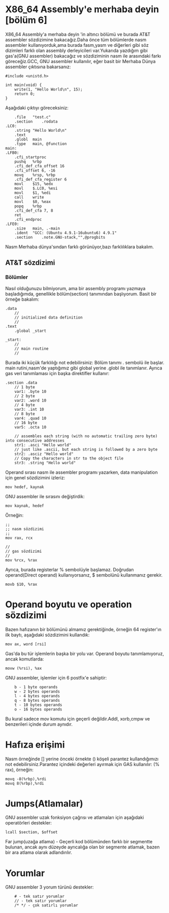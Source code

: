 # X86_64 Assembly'e merhaba deyin [bölüm 6]

X86_64 Assembly'a merhaba deyin 'in altıncı bölümü ve burada AT&T assembler sözdizimine bakacağız.Daha önce tüm bölümlerde nasm assembler kullanıyorduk,ama burada fasm,yasm ve diğerleri gibi söz dizimleri farklı olan assembly derleyicileri var.Yukarıda yazdığım gibi gas'a(GNU assembler) bakacağız ve sözdiziminin nasm ile arasındaki farkı göreceğiz.GCC, GNU assembler kullanılır, eğer basit bir Merhaba Dünya assembler çıktısına bakarsanız:
```
#include <unistd.h>

int main(void) {
	write(1, "Hello World\n", 15);
	return 0;
}
```
Aşağıdaki çıktıyı göreceksiniz:
```
	.file	"test.c"
	.section	.rodata
.LC0:
	.string	"Hello World\n"
	.text
	.globl	main
	.type	main, @function
main:
.LFB0:
	.cfi_startproc
	pushq	%rbp
	.cfi_def_cfa_offset 16
	.cfi_offset 6, -16
	movq	%rsp, %rbp
	.cfi_def_cfa_register 6
	movl	$15, %edx
	movl	$.LC0, %esi
	movl	$1, %edi
	call	write
	movl	$0, %eax
	popq	%rbp
	.cfi_def_cfa 7, 8
	ret
	.cfi_endproc
.LFE0:
	.size	main, .-main
	.ident	"GCC: (Ubuntu 4.9.1-16ubuntu6) 4.9.1"
	.section	.note.GNU-stack,"",@progbits
  ```
Nasm Merhaba dünya'sından farklı görünüyor,bazı farklılıklara bakalım.
## AT&T sözdizimi
### Bölümler
Nasıl olduğunuzu bilmiyorum, ama bir assembly programı yazmaya başladığımda, genellikle bölüm(section) tanımından başlıyorum. Basit bir örneğe bakalım:
```
.data
    //
    // initialized data definition
    //
.text
    .global _start

_start:
    //
    // main routine
    //
```
Burada iki küçük farklılığı not edebilirsiniz:
Bölüm tanımı  . sembolü ile başlar.
main rutini,nasm'de yaptığımız gibi global yerine .globl ile tanımlanır.
Ayrıca gas veri tanımlaması için başka direktifler kullanır:
```
.section .data
    // 1 byte
    var1: .byte 10
    // 2 byte
    var2: .word 10
    // 4 byte
    var3: .int 10
    // 8 byte
    var4: .quad 10
    // 16 byte
    var5: .octa 10

    // assembles each string (with no automatic trailing zero byte) into consecutive addresses
    str1: .asci "Hello world"
    // just like .ascii, but each string is followed by a zero byte
    str2: .asciz "Hello world"
    // Copy the characters in str to the object file
    str3: .string "Hello world"
```
Operand sırası nasm ile assembler programı yazarken, data manipulation için genel sözdizimini izleriz:
```
mov hedef, kaynak
```
GNU assembler ile sırasını değiştirdik:
```
mov kaynak, hedef
```
Örneğin:
```
;;
;; nasm sözdizimi
;;
mov rax, rcx

//
// gas sözdizimi
//
mov %rcx, %rax
```
Ayrıca, burada registerlar % sembolüyle başlamaz. Doğrudan operand(Direct operand) kullanıyorsanız, $ sembolünü kullanmanız gerekir.
```
movb $10, %rax
```
# Operand boyutu ve operation sözdizimi
Bazen hafızanın bir bölümünü almamız gerektiğinde, örneğin 64 register'ın ilk baytı, aşağıdaki sözdizimini kullandık:
```
mov ax, word [rsi]
```
Gas'da bu tür işlemlerin başka bir yolu var. Operand boyutu tanımlamıyoruz, ancak komutlarda:
```
movw (%rsi), %ax
```
GNU assembler, işlemler için 6 postfix'e sahiptir:
```
    b - 1 byte operands
    w - 2 bytes operands
    l - 4 bytes operands
    q - 8 bytes operands
    t - 10 bytes operands
    o - 16 bytes operands
```
Bu kural sadece mov komutu için geçerli değildir.Addl, xorb,cmpw ve benzerileri içinde durum aynıdır.
# Hafıza erişimi
Nasm örneğinde [] yerine önceki örnekte () köşeli parantez kullandığımızı not edebilirsiniz.Parantez içindeki değerleri ayırmak için GAS kullanılır: (% rax), örneğin:
```
movq -8(%rbp),%rdi
movq 8(%rbp),%rdi
```
# Jumps(Atlamalar)
GNU assembler uzak fonksiyon çağrısı ve atlamaları için aşağıdaki operatörleri destekler:
```
lcall $section, $offset
```
Far jump(uzağa atlama) -  Geçerli kod bölümünden farklı bir segmentte bulunan, ancak aynı düzeyde ayrıcalığa  olan bir segmente atlamak, bazen bir ara atlama olarak adlandırılır.

# Yorumlar
GNU assembler 3 yorum türünü destekler:
```
    # - tek satır yorumlar
    // - tek satır yorumlar
    /* */ - çok satırlı yorumlar
```
